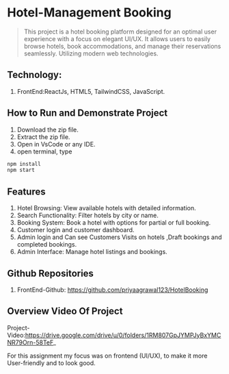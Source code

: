 # Hotel-Management Booking
> This project is a hotel booking platform designed for an optimal user experience with a focus on elegant UI/UX. It allows users to easily browse hotels, book accommodations, and manage their reservations seamlessly. Utilizing modern web technologies.
## Technology:
1. FrontEnd:ReactJs, HTML5, TailwindCSS, JavaScript.

## How to Run and Demonstrate Project
1. Download the zip file.
2. Extract the zip file.
3. Open in VsCode or any IDE.
4. open terminal, type
```bash   
npm install
npm start
```

## Features
1. Hotel Browsing: View available hotels with detailed information.
2. Search Functionality: Filter hotels by city or name.
3. Booking System: Book a hotel with options for partial or full booking.
4. Customer login and customer dashboard.
5. Admin login and Can see Customers Visits on hotels ,Draft bookings and completed bookings.
6. Admin Interface: Manage hotel listings and bookings.

## Github Repositories
1. FrontEnd-Github: https://github.com/priyaagrawal123/HotelBooking

## Overview Video Of Project
Project-Video:https://drive.google.com/drive/u/0/folders/1RM807GpJYMPJyBxYMCNR79Orn-58TeF_

For this assignment my focus was on frontend (UI/UX), to make it more User-friendly and to look good.
